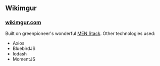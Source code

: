 <h2>Wikimgur</h2>
<h3><a href="http://wikimgur.com">wikimgur.com</a></h3>

Built on greenpioneer's wonderful [MEN Stack](https://github.com/greenpioneersolutions/menstackjs). 
Other technologies used: 
<ul>
  <li>Axios</li>  
  <li>BluebirdJS</li>  
  <li>lodash</li>  
  <li>MomentJS</li> 
 </ul>
